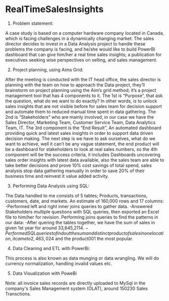 # RealTimeSalesInsights


1. Problem statement: 

A case study is based on a computer hardware company located in Canada, which is facing challenges in a dynamically changing market:
The sales director decides to invest in a Data Analysis project to handle these problems the company is facing, and he/she would like to build PowerBI dashboard that can give him/her a real time sales insights; a publication for executives seeking wise perspectives on selling, and sales management.


2. Project planning, using Aims Grid:
 
After the meeting is conducted with the IT head office, the sales director is planning with the team on how to approach the Data project, they’ll brainstorm on project planning using the Aim’s grid method; it’s a project management tool that has 4 components to it. The 1st is “Purpose”, that ask the question, what do we want to do exactly? In other words, is to unlock sales insights that are not visible before for sales team for decision support and automate them to reduced manual time spent in data gathering. The 2nd is “Stakeholders” who are mainly involved, in our case we have the Sales Director, Marketing Team, Customer Service Team, Data Analytics Team, IT. The 3rd component is the “End Result”, An automated dashboard providing quick and latest sales insights in order to support data driven decision making. The next step is we have to ask ourselves, what do we want to achieve, well it can’t be any vague statement, the end product will be a dashboard for stakeholders to look at real sales numbers, so the 4th component will be the success criteria, it includes Dashboards uncovering sales order insights with latest data available, also the sales team are able to take better decisions and prove 10% cost savings of total spend, sales analysis stop data gathering manually in order to save 20% of their business time and reinvest it value added activity. 

3. Performing Data Analysis using SQL: 

The Data handled to me consists of 5 tables; Products, transactions, customers, date, and markets. An estimate of 160,000 rows and 17 columns:
-Performed left and right inner joins queries to gather data.
-Answered Stakeholders multiple questions with SQL queries, then exported an Excel file to him/her for revision.
Performing joins queries to find the patterns in our data:
-After quering the tables together, we have the sum of sales in given 1st year for around 33,645,2114$.
-Performed SQL queries to find out the sum and distinct product of sales in one location, it came to 2,463,024$ and the product001 the most popular.

4. Data Cleaning and ETL with PowerBi:

This process is also known as data munging or data wrangling. We will do currency normalization, handling invalid values etc.

5. Data Visualization with PoweBi





Note: all invoice sales records are directly uploaded to MySql in the company's Sales Management system (OLAT), around 150230 Sales Transctions.
